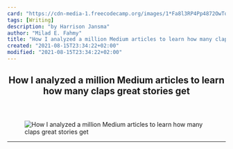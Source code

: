 ```yaml
---
card: "https://cdn-media-1.freecodecamp.org/images/1*Fa8l3RP4Pp4872OwTocfOg.jpeg"
tags: [Writing]
description: "by Harrison Jansma"
author: "Milad E. Fahmy"
title: "How I analyzed a million Medium articles to learn how many claps great stories get"
created: "2021-08-15T23:34:22+02:00"
modified: "2021-08-15T23:34:22+02:00"
---
```

<div class="site-wrapper">
<main id="site-main" class="site-main outer">
<div class="inner">
<article class="post-full post tag-writing tag-self-improvement tag-data-science tag-inspiration tag-tech ">
<header class="post-full-header">
<h1 class="post-full-title">How I analyzed a million Medium articles to learn how many claps great stories get</h1>
</header>
<figure class="post-full-image">
<picture>
<source media="(max-width: 700px)" sizes="1px" srcset="data:image/gif;base64,R0lGODlhAQABAIAAAAAAAP///yH5BAEAAAAALAAAAAABAAEAAAIBRAA7 1w">
<source media="(min-width: 701px)" sizes="(max-width: 800px) 400px,
(max-width: 1170px) 700px,
1400px" srcset="https://cdn-media-1.freecodecamp.org/images/1*Fa8l3RP4Pp4872OwTocfOg.jpeg 300w,
https://cdn-media-1.freecodecamp.org/images/1*Fa8l3RP4Pp4872OwTocfOg.jpeg 600w,
https://cdn-media-1.freecodecamp.org/images/1*Fa8l3RP4Pp4872OwTocfOg.jpeg 1000w,
https://cdn-media-1.freecodecamp.org/images/1*Fa8l3RP4Pp4872OwTocfOg.jpeg 2000w">
<img onerror="this.style.display='none'" src="https://cdn-media-1.freecodecamp.org/images/1*Fa8l3RP4Pp4872OwTocfOg.jpeg" alt="How I analyzed a million Medium articles to learn how many claps great stories get">
</picture>
</figure>
<section class="post-full-content">
<div class="post-content medium-migrated-article">
</div>
<hr>
</section>
</article>
</div>
</main>
</div>
<!-- Google Tag Manager (noscript) -->
<!-- End Google Tag Manager (noscript) -->
